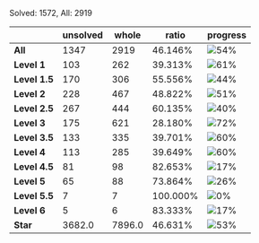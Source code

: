 Solved: 1572, All: 2919

| |unsolved|whole|ratio|progress|
|----|----|----|----|----|
|**All**| 1347 | 2919 | 46.146%| ![54%](https://progress-bar.dev/54?title=All) |
|**Level 1**| 103 | 262 | 39.313%| ![61%](https://progress-bar.dev/61?title=Level+1++)|
|**Level 1.5**| 170 | 306 | 55.556%| ![44%](https://progress-bar.dev/44?title=Level+1.5)|
|**Level 2**| 228 | 467 | 48.822%| ![51%](https://progress-bar.dev/51?title=Level+2++)|
|**Level 2.5**| 267 | 444 | 60.135%| ![40%](https://progress-bar.dev/40?title=Level+2.5)|
|**Level 3**| 175 | 621 | 28.180%| ![72%](https://progress-bar.dev/72?title=Level+3++)|
|**Level 3.5**| 133 | 335 | 39.701%| ![60%](https://progress-bar.dev/60?title=Level+3.5)|
|**Level 4**| 113 | 285 | 39.649%| ![60%](https://progress-bar.dev/60?title=Level+4++)|
|**Level 4.5**| 81 | 98 | 82.653%| ![17%](https://progress-bar.dev/17?title=Level+4.5)|
|**Level 5**| 65 | 88 | 73.864%| ![26%](https://progress-bar.dev/26?title=Level+5++)|
|**Level 5.5**| 7 | 7 | 100.000%| ![0%](https://progress-bar.dev/0?title=Level+5.5)|
|**Level 6**| 5 | 6 | 83.333%| ![17%](https://progress-bar.dev/17?title=Level+6++)|
|**Star**|3682.0 | 7896.0 |46.631%| ![53%](https://progress-bar.dev/53?title=Star) |
